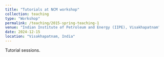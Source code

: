 ```yaml
---
title: "Tutorials at NCM workshop"
collection: teaching
type: "Workshop"
permalink: /teaching/2015-spring-teaching-1
venue: "Indian Institute of Petroleum and Energy (IIPE), Visakhapatnam"
date: 2024-12-15
location: "Visakhapatnam, India"
---
```


Tutorial sessions.  
